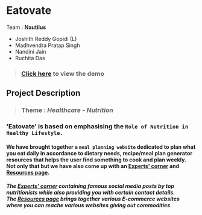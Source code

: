 # Eatovate

Team : <strong>Nautilus</strong>

- Joshith Reddy Gopidi  (L)<br>
- Madhvendra Pratap Singh<br>
- Nandini Jain<br>
- Ruchita Das<br>


> ### [Click here](https://jos-re.github.io/Eatovate/) to view the demo



## Project Description

> ### Theme : _Healthcare - Nutrition_

### 'Eatovate' is based on emphasising the `Role of Nutrition in Healthy Lifestyle.`

 #### We have brought together a `meal planning website` dedicated to plan what you eat daily in accordance to dietary needs, recipe/meal plan generator resources that helps the user find something to cook and plan weekly. <br> Not only that but we have also come up with an [**Experts' corner**](https://jos-re.github.io/Eatovate/Expert's%20%20Corner/index.html) and [**Resources page**](https://jos-re.github.io/Eatovate/Resources/index.html).

 ##### The [**Experts' corner**](https://jos-re.github.io/Eatovate/Expert's%20%20Corner/index.html) containing famous social media posts by top nutritionists while also providing you with certain contact details.<br>The [**Resources page**](https://jos-re.github.io/Eatovate/Resources/index.html) brings together various E-commerce websites where you can reache various websites giving out commodities


 



